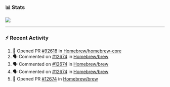 ### :bar_chart: Stats

<a href="#">
  <img align="center" src="https://github-readme-stats.vercel.app/api?username=tuzi3040&show_icons=true&theme=dark" />
</a>

---

### :zap: Recent Activity

<!--START_SECTION:activity-->
1. 💪 Opened PR [#92618](https://github.com/Homebrew/homebrew-core/pull/92618) in [Homebrew/homebrew-core](https://github.com/Homebrew/homebrew-core)
2. 🗣 Commented on [#12674](https://github.com/Homebrew/brew/issues/12674) in [Homebrew/brew](https://github.com/Homebrew/brew)
3. 🗣 Commented on [#12674](https://github.com/Homebrew/brew/issues/12674) in [Homebrew/brew](https://github.com/Homebrew/brew)
4. 🗣 Commented on [#12674](https://github.com/Homebrew/brew/issues/12674) in [Homebrew/brew](https://github.com/Homebrew/brew)
5. 💪 Opened PR [#12674](https://github.com/Homebrew/brew/pull/12674) in [Homebrew/brew](https://github.com/Homebrew/brew)
<!--END_SECTION:activity-->
